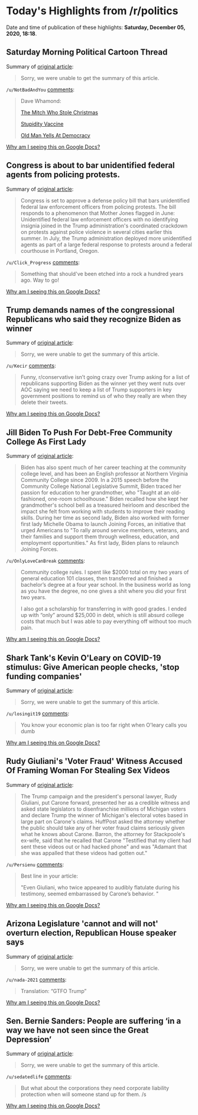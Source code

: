 # Today's Highlights from /r/politics

Date and time of publication of these highlights: **Saturday, December 05, 2020, 18:18**.

## Saturday Morning Political Cartoon Thread

Summary of [original article](https://www.reddit.com/r/politics/comments/k7aej4/saturday_morning_political_cartoon_thread/):

> Sorry, we were unable to get the summary of this article.

`/u/NotBadAndYou` [comments](https://www.reddit.com/r/politics/comments/k7aej4/saturday_morning_political_cartoon_thread/):

> Dave Whamond:
> 
> [The Mitch Who Stole Christmas](https://image.cagle.com/246234/750/246234.png)
> 
> [Stupidity Vaccine](https://image.cagle.com/246205/750/246205.png)
> 
> [Old Man Yells At Democracy](https://image.cagle.com/246129/750/246129.png)

[Why am I seeing this on Google Docs?](https://docs.google.com/document/d/1Dc6We63vOXIZsc0op-Bt4abqkYjXzOigalQqFxmvvbM/edit?usp=sharing)

## Congress is about to bar unidentified federal agents from policing protests.

Summary of [original article](https://www.motherjones.com/politics/2020/12/trump-barr-congress-federal-agencies-policing-protests-identification/):

> Congress is set to approve a defense policy bill that bars unidentified federal law enforcement officers from policing protests. The bill responds to a phenomenon that Mother Jones flagged in June: Unidentified federal law enforcement officers with no identifying insignia joined in the Trump administration's coordinated crackdown on protests against police violence in several cities earlier this summer. In July, the Trump administration deployed more unidentified agents as part of a large federal response to protests around a federal courthouse in Portland, Oregon.

`/u/Click_Progress` [comments](https://www.reddit.com/r/politics/comments/k7dv2o/congress_is_about_to_bar_unidentified_federal/):

> Something that should've been etched into a rock a hundred years ago. Way to go!

[Why am I seeing this on Google Docs?](https://docs.google.com/document/d/1Dc6We63vOXIZsc0op-Bt4abqkYjXzOigalQqFxmvvbM/edit?usp=sharing)

## Trump demands names of the congressional Republicans who said they recognize Biden as winner

Summary of [original article](https://thehill.com/homenews/campaign/528899-trump-demands-names-of-the-congressional-republicans-who-said-they):

> Sorry, we were unable to get the summary of this article.

`/u/Kecir` [comments](https://www.reddit.com/r/politics/comments/k7dihi/trump_demands_names_of_the_congressional/):

> Funny, r/conservative isn’t going crazy over Trump asking for a list of republicans supporting Biden as the winner yet they went nuts over AOC saying we need to keep a list of Trump supporters in key government positions to remind us of who they really are when they delete their tweets.

[Why am I seeing this on Google Docs?](https://docs.google.com/document/d/1Dc6We63vOXIZsc0op-Bt4abqkYjXzOigalQqFxmvvbM/edit?usp=sharing)

## Jill Biden To Push For Debt-Free Community College As First Lady

Summary of [original article](https://www.huffpost.com/entry/jill-biden-debt-free-community-college-first-lady_n_5fcbb575c5b6787f2a985511):

> Biden has also spent much of her career teaching at the community college level, and has been an English professor at Northern Virginia Community College since 2009. In a 2015 speech before the Community College National Legislative Summit, Biden traced her passion for education to her grandmother, who "Taught at an old-fashioned, one-room schoolhouse." Biden recalled how she kept her grandmother's school bell as a treasured heirloom and described the impact she felt from working with students to improve their reading skills. During her time as second lady, Biden also worked with former first lady Michelle Obama to launch Joining Forces, an initiative that urged Americans to "To rally around service members, veterans, and their families and support them through wellness, education, and employment opportunities." As first lady, Biden plans to relaunch Joining Forces.

`/u/OnlyLoveCanBreak` [comments](https://www.reddit.com/r/politics/comments/k7b84u/jill_biden_to_push_for_debtfree_community_college/):

> Community college rules. I spent like $2000 total on my two years of general education 101 classes, then transferred and finished a bachelor’s degree at a four year school. In the business world as long as you have the degree, no one gives a shit where you did your first two years. 
> 
> I also got a scholarship for transferring in with good grades. I ended up with “only” around $25,000 in debt, which is still absurd college costs that much but I was able to pay everything off without too much pain.

[Why am I seeing this on Google Docs?](https://docs.google.com/document/d/1Dc6We63vOXIZsc0op-Bt4abqkYjXzOigalQqFxmvvbM/edit?usp=sharing)

## Shark Tank's Kevin O'Leary on COVID-19 stimulus: Give American people checks, 'stop funding companies'

Summary of [original article](https://finance.yahoo.com/news/a-second-stimulus-check-should-be-in-the-next-aid-package-shark-tanks-kevin-o-leary-131545624.html):

> Sorry, we were unable to get the summary of this article.

`/u/losingit19` [comments](https://www.reddit.com/r/politics/comments/k7ao34/shark_tanks_kevin_oleary_on_covid19_stimulus_give/):

> You know your economic plan is too far right when O'leary calls you dumb

[Why am I seeing this on Google Docs?](https://docs.google.com/document/d/1Dc6We63vOXIZsc0op-Bt4abqkYjXzOigalQqFxmvvbM/edit?usp=sharing)

## Rudy Giuliani's 'Voter Fraud' Witness Accused Of Framing Woman For Stealing Sex Videos

Summary of [original article](https://www.huffpost.com/entry/mellissa-carone-wright-rudy-giuliani-trump-voter-fraud-detroit-michigan_n_5fcb94e9c5b63a1534523506):

> The Trump campaign and the president's personal lawyer, Rudy Giuliani, put Carone forward, presented her as a credible witness and asked state legislators to disenfranchise millions of Michigan voters and declare Trump the winner of Michigan's electoral votes based in large part on Carone's claims. HuffPost asked the attorney whether the public should take any of her voter fraud claims seriously given what he knows about Carone. Barron, the attorney for Stackpoole's ex-wife, said that he recalled that Carone "Testified that my client had sent these videos out or had hacked phone" and was "Adamant that she was appalled that these videos had gotten out."

`/u/Persienu` [comments](https://www.reddit.com/r/politics/comments/k7frsq/rudy_giulianis_voter_fraud_witness_accused_of/):

> Best line in your article:
> 
> "Even Giuliani, who twice appeared to audibly flatulate during his testimony, seemed embarrassed by Carone’s behavior. "

[Why am I seeing this on Google Docs?](https://docs.google.com/document/d/1Dc6We63vOXIZsc0op-Bt4abqkYjXzOigalQqFxmvvbM/edit?usp=sharing)

## Arizona Legislature 'cannot and will not' overturn election, Republican House speaker says

Summary of [original article](https://www.usatoday.com/story/news/politics/elections/2020/12/05/arizona-republican-speaker-house-rejects-calls-overturn-election-rusty-bowers/3839579001/):

> Sorry, we were unable to get the summary of this article.

`/u/nada-2021` [comments](https://www.reddit.com/r/politics/comments/k7gqq8/arizona_legislature_cannot_and_will_not_overturn/):

> Translation: “GTFO Trump”

[Why am I seeing this on Google Docs?](https://docs.google.com/document/d/1Dc6We63vOXIZsc0op-Bt4abqkYjXzOigalQqFxmvvbM/edit?usp=sharing)

## Sen. Bernie Sanders: People are suffering ‘in a way we have not seen since the Great Depression’

Summary of [original article](https://www.msnbc.com/ali-velshi/watch/sen-bernie-sanders-people-are-suffering-in-a-way-we-have-not-seen-since-the-great-depression-97181253560):

> Sorry, we were unable to get the summary of this article.

`/u/sedatedlife` [comments](https://www.reddit.com/r/politics/comments/k7cmv9/sen_bernie_sanders_people_are_suffering_in_a_way/):

> But what about the corporations they need corporate liability protection when will someone stand up for them. /s

[Why am I seeing this on Google Docs?](https://docs.google.com/document/d/1Dc6We63vOXIZsc0op-Bt4abqkYjXzOigalQqFxmvvbM/edit?usp=sharing)

